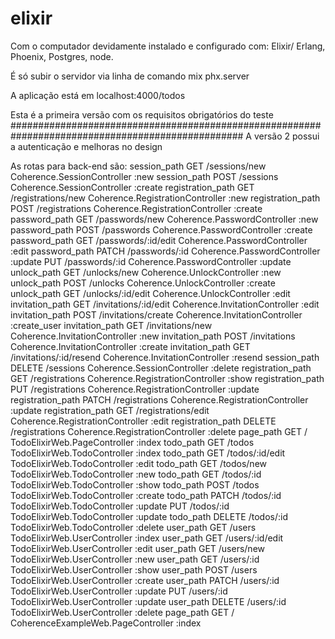 # elixir
Com o computador devidamente instalado e configurado com: Elixir/ Erlang, Phoenix, Postgres, node.

É só subir o servidor via linha de comando mix phx.server

A aplicação está em localhost:4000/todos

Esta é a primeira versão com os requisitos obrigatórios do teste
##################################################################################################
A versão 2 possui a autenticação e melhoras no design


As rotas para back-end são:
     session_path  GET     /sessions/new            Coherence.SessionController :new
     session_path  POST    /sessions                Coherence.SessionController :create
registration_path  GET     /registrations/new       Coherence.RegistrationController :new
registration_path  POST    /registrations           Coherence.RegistrationController :create
    password_path  GET     /passwords/new           Coherence.PasswordController :new
    password_path  POST    /passwords               Coherence.PasswordController :create
    password_path  GET     /passwords/:id/edit      Coherence.PasswordController :edit
    password_path  PATCH   /passwords/:id           Coherence.PasswordController :update
                   PUT     /passwords/:id           Coherence.PasswordController :update
      unlock_path  GET     /unlocks/new             Coherence.UnlockController :new
      unlock_path  POST    /unlocks                 Coherence.UnlockController :create
      unlock_path  GET     /unlocks/:id/edit        Coherence.UnlockController :edit
  invitation_path  GET     /invitations/:id/edit    Coherence.InvitationController :edit
  invitation_path  POST    /invitations/create      Coherence.InvitationController :create_user
  invitation_path  GET     /invitations/new         Coherence.InvitationController :new
  invitation_path  POST    /invitations             Coherence.InvitationController :create
  invitation_path  GET     /invitations/:id/resend  Coherence.InvitationController :resend
     session_path  DELETE  /sessions                Coherence.SessionController :delete
registration_path  GET     /registrations           Coherence.RegistrationController :show
registration_path  PUT     /registrations           Coherence.RegistrationController :update
registration_path  PATCH   /registrations           Coherence.RegistrationController :update
registration_path  GET     /registrations/edit      Coherence.RegistrationController :edit
registration_path  DELETE  /registrations           Coherence.RegistrationController :delete
        page_path  GET     /                        TodoElixirWeb.PageController :index
        todo_path  GET     /todos                   TodoElixirWeb.TodoController :index
        todo_path  GET     /todos/:id/edit          TodoElixirWeb.TodoController :edit
        todo_path  GET     /todos/new               TodoElixirWeb.TodoController :new
        todo_path  GET     /todos/:id               TodoElixirWeb.TodoController :show
        todo_path  POST    /todos                   TodoElixirWeb.TodoController :create
        todo_path  PATCH   /todos/:id               TodoElixirWeb.TodoController :update
                   PUT     /todos/:id               TodoElixirWeb.TodoController :update
        todo_path  DELETE  /todos/:id               TodoElixirWeb.TodoController :delete
        user_path  GET     /users                   TodoElixirWeb.UserController :index
        user_path  GET     /users/:id/edit          TodoElixirWeb.UserController :edit
        user_path  GET     /users/new               TodoElixirWeb.UserController :new
        user_path  GET     /users/:id               TodoElixirWeb.UserController :show
        user_path  POST    /users                   TodoElixirWeb.UserController :create
        user_path  PATCH   /users/:id               TodoElixirWeb.UserController :update
                   PUT     /users/:id               TodoElixirWeb.UserController :update
        user_path  DELETE  /users/:id               TodoElixirWeb.UserController :delete
        page_path  GET     /                        CoherenceExampleWeb.PageController :index
        
        
        
        
        
